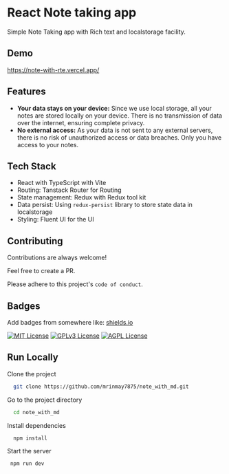 
# React Note taking app

Simple Note Taking app with Rich text and localstorage facility.




## Demo

https://note-with-rte.vercel.app/


## Features

- **Your data stays on your device:** Since we use local storage, all your notes are stored locally on your device. There is no transmission of data over the internet, ensuring complete privacy.
- **No external access:** As your data is not sent to any external servers, there is no risk of unauthorized access or data breaches. Only you have access to your notes.


## Tech Stack

- React with TypeScript with Vite
- Routing: Tanstack Router for Routing
- State management: Redux with Redux tool kit 
- Data persist: Using `redux-persist` library to store state data in localstorage
- Styling: Fluent UI for the UI 




## Contributing

Contributions are always welcome!

Feel free to create a PR.

Please adhere to this project's `code of conduct`.


## Badges

Add badges from somewhere like: [shields.io](https://shields.io/)

[![MIT License](https://img.shields.io/badge/License-MIT-green.svg)](https://choosealicense.com/licenses/mit/)
[![GPLv3 License](https://img.shields.io/badge/License-GPL%20v3-yellow.svg)](https://opensource.org/licenses/)
[![AGPL License](https://img.shields.io/badge/license-AGPL-blue.svg)](http://www.gnu.org/licenses/agpl-3.0)


## Run Locally

Clone the project

```bash
  git clone https://github.com/mrinmay7875/note_with_md.git
```

Go to the project directory

```bash
  cd note_with_md
```

Install dependencies

```bash
  npm install
```

Start the server

```bash
 npm run dev
```

